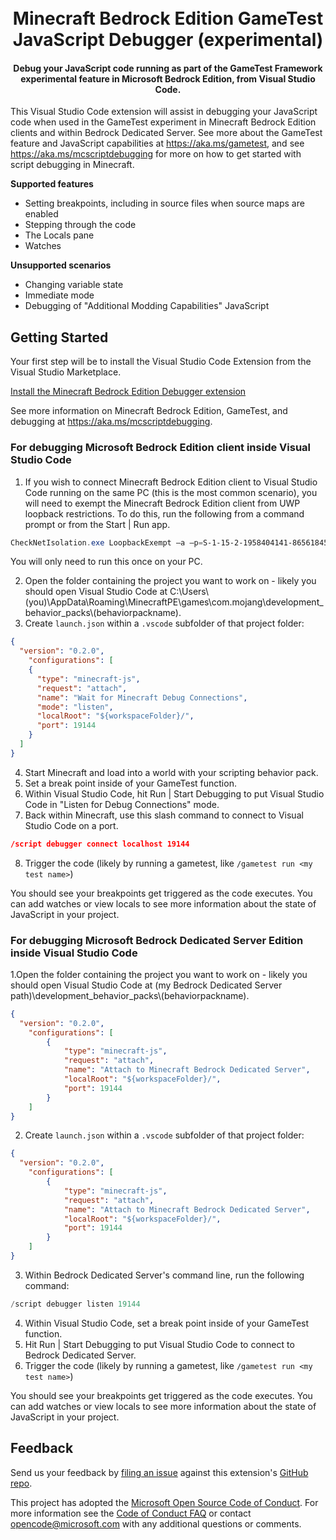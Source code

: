 <h1 align="center">
  <br>
  Minecraft Bedrock Edition GameTest JavaScript Debugger (experimental)
  <br>
</h1>

<h4 align="center">Debug your JavaScript code running as part of the GameTest Framework experimental feature in Microsoft Bedrock Edition, from Visual Studio Code.</h4>

This Visual Studio Code extension will assist in debugging your JavaScript code when used in the GameTest experiment in Minecraft Bedrock Edition clients and within Bedrock Dedicated Server. See more about the GameTest feature and JavaScript capabilities at https://aka.ms/gametest, and see https://aka.ms/mcscriptdebugging for more on how to get started with script debugging in Minecraft.

**Supported features**
* Setting breakpoints, including in source files when source maps are enabled
* Stepping through the code
* The Locals pane
* Watches

**Unsupported scenarios**
* Changing variable state
* Immediate mode
* Debugging of "Additional Modding Capabilities" JavaScript


## Getting Started

Your first step will be to install the Visual Studio Code Extension from the Visual Studio Marketplace.

[Install the Minecraft Bedrock Edition Debugger extension](https://aka.ms/vscodescriptdebugger)

See more information on Minecraft Bedrock Edition, GameTest, and debugging at https://aka.ms/mcscriptdebugging.

### For debugging Microsoft Bedrock Edition client inside Visual Studio Code

1. If you wish to connect Minecraft Bedrock Edition client to Visual Studio Code running on the same PC (this is the most common scenario), you will need to exempt the Minecraft Bedrock Edition client from UWP loopback restrictions.  To do this, run the following from a command prompt or from the Start | Run app.

```powershell
CheckNetIsolation.exe LoopbackExempt –a –p=S-1-15-2-1958404141-86561845-1752920682-3514627264-368642714-62675701-733520436
```

You will only need to run this once on your PC.

2. Open the folder containing the project you want to work on - likely you should open Visual Studio Code at C:\Users\\(you)\AppData\Roaming\MinecraftPE\games\com.mojang\development_behavior_packs\\(behaviorpackname).
3. Create `launch.json` within a `.vscode` subfolder of that project folder:

```json
{	
  "version": "0.2.0",
	"configurations": [
    {
      "type": "minecraft-js",
      "request": "attach",
      "name": "Wait for Minecraft Debug Connections",
      "mode": "listen",
      "localRoot": "${workspaceFolder}/",
      "port": 19144
    }
  ]
}
```

4. Start Minecraft and load into a world with your scripting behavior pack.
5. Set a break point inside of your GameTest function.
6. Within Visual Studio Code, hit Run | Start Debugging to put Visual Studio Code in "Listen for Debug Connections" mode.
7. Back within Minecraft, use this slash command to connect to Visual Studio Code on a port.

```json
/script debugger connect localhost 19144 
```

8. Trigger the code (likely by running a gametest, like `/gametest run <my test name>`)

You should see your breakpoints get triggered as the code executes. You can add watches or view locals to see more information about the state of JavaScript in your project.

### For debugging Microsoft Bedrock Dedicated Server Edition inside Visual Studio Code

1.Open the folder containing the project you want to work on - likely you should open Visual Studio Code at 
(my Bedrock Dedicated Server path)\development_behavior_packs\\(behaviorpackname).


```json
{	
  "version": "0.2.0",
	"configurations": [
		{
			"type": "minecraft-js",
			"request": "attach",
			"name": "Attach to Minecraft Bedrock Dedicated Server",
			"localRoot": "${workspaceFolder}/",
			"port": 19144
		}
	]
}
```

2. Create `launch.json` within a `.vscode` subfolder of that project folder:

```json
{	
  "version": "0.2.0",
	"configurations": [
		{
			"type": "minecraft-js",
			"request": "attach",
			"name": "Attach to Minecraft Bedrock Dedicated Server",
			"localRoot": "${workspaceFolder}/",
			"port": 19144
		}
	]
}
```

3. Within Bedrock Dedicated Server's command line, run the following command:

```powershell
/script debugger listen 19144 
```

4. Within Visual Studio Code, set a break point inside of your GameTest function.
5. Hit Run | Start Debugging to put Visual Studio Code to connect to Bedrock Dedicated Server.
6. Trigger the code (likely by running a gametest, like `/gametest run <my test name>`)
 
You should see your breakpoints get triggered as the code executes. You can add watches or view locals to see more information about the state of JavaScript in your project.


## Feedback
Send us your feedback by [filing an issue](https://github.com/mojang/minecraft-debugger/issues/new) against this extension's [GitHub repo](https://github.com/mojang/minecraft-debugger). 

This project has adopted the [Microsoft Open Source Code of Conduct](https://opensource.microsoft.com/codeofconduct/).
For more information see the [Code of Conduct FAQ](https://opensource.microsoft.com/codeofconduct/faq/) or
contact [opencode@microsoft.com](mailto:opencode@microsoft.com) with any additional questions or comments.
